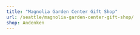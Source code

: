 ```yaml
---
title: "Magnolia Garden Center Gift Shop"
url: /seattle/magnolia-garden-center-gift-shop/
shop: Andenken
---
```


